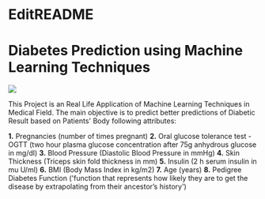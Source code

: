 # EditREADME
# Diabetes Prediction using Machine Learning Techniques

<img src="https://cdn.modernghana.com/images/content/119202074513-m5htk8v331-causes-of-diabetes.jpg">

This Project is an Real Life Application of Machine Learning Techniques in Medical Field. The main objective is to predict better predictions of Diabetic Result based on Patients' Body following attributes:

**1.** Pregnancies (number of times pregnant)
**2.** Oral glucose tolerance test - OGTT (two hour plasma glucose concentration after 75g anhydrous glucose in mg/dl)
**3.** Blood Pressure (Diastolic Blood Pressure in mmHg)
**4.** Skin Thickness (Triceps skin fold thickness in mm)
**5.** Insulin (2 h serum insulin in mu U/ml)
**6.** BMI (Body Mass Index in kg/m2)
**7.** Age (years)
**8.** Pedigree Diabetes Function ('function that represents how likely they are to get the disease by extrapolating from their ancestor’s history')
